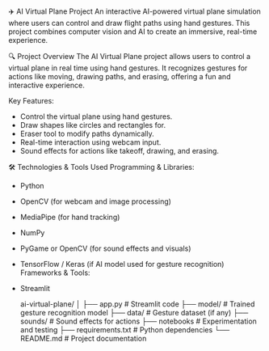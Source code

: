 ✈️ AI Virtual Plane Project
An interactive AI-powered virtual plane simulation where users can control and draw flight paths using hand gestures. This project combines computer vision and AI to create an immersive, real-time experience.

🔍 Project Overview
The AI Virtual Plane project allows users to control a virtual plane in real time using hand gestures. It recognizes gestures for actions like moving, drawing paths, and erasing, offering a fun and interactive experience.

Key Features:
* Control the virtual plane using hand gestures.
* Draw shapes like circles and rectangles for.
* Eraser tool to modify paths dynamically.
* Real-time interaction using webcam input.
* Sound effects for actions like takeoff, drawing, and erasing.

🛠️ Technologies & Tools Used
Programming & Libraries:
* Python
* OpenCV (for webcam and image processing)
* MediaPipe (for hand tracking)
* NumPy
* PyGame or OpenCV (for sound effects and visuals)
* TensorFlow / Keras (if AI model used for gesture recognition)
Frameworks & Tools:
* Streamlit

  ai-virtual-plane/
│
├── app.py              # Streamlit code
├── model/              # Trained gesture recognition model
├── data/               # Gesture dataset (if any)
├── sounds/             # Sound effects for actions
├── notebooks          # Experimentation and testing
├── requirements.txt    # Python dependencies
└── README.md           # Project documentation
